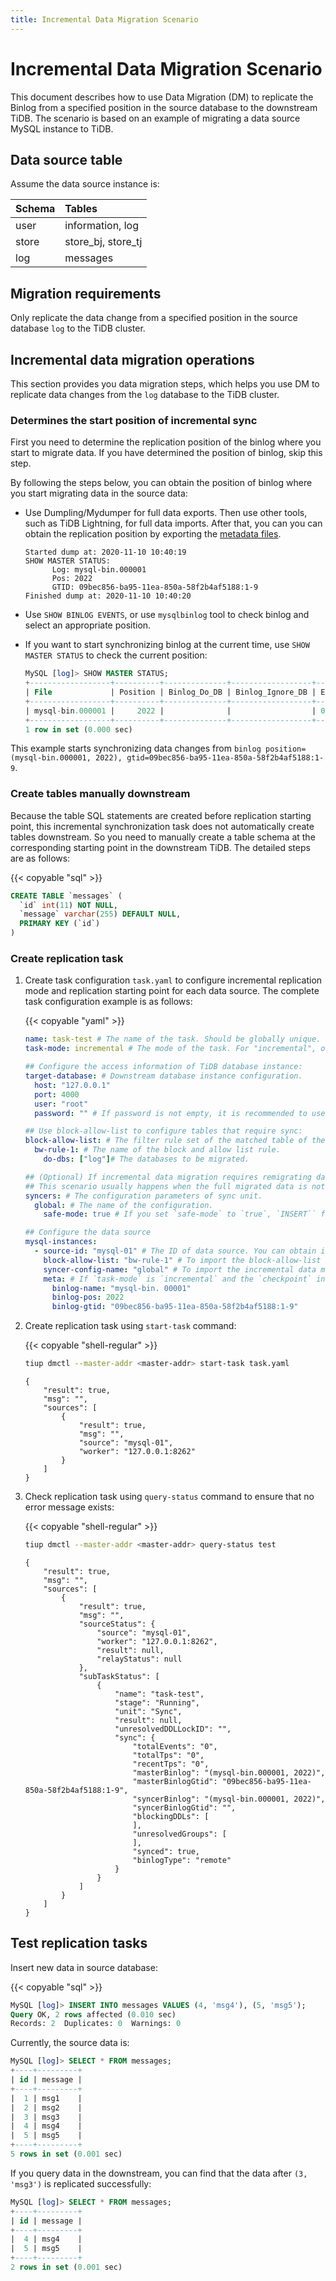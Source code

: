 ```yaml
---
title: Incremental Data Migration Scenario
---
```


# Incremental Data Migration Scenario

This document describes how to use Data Migration (DM) to replicate the Binlog from a specified position in the source database to the downstream TiDB. The scenario is based on an example of migrating a data source MySQL instance to TiDB.

## Data source table

Assume the data source instance is:

| Schema | Tables |
|:------|:------|
| user  | information, log |
| store | store_bj, store_tj |
| log   | messages |

## Migration requirements

Only replicate the data change from a specified position in the source database `log` to the TiDB cluster.

## Incremental data migration operations

This section provides you data migration steps, which helps you use DM to replicate data changes from the `log` database to the TiDB cluster.

### Determines the start position of incremental sync

First you need to determine the replication position of the binlog where you start to migrate data. If you have determined the position of binlog, skip this step.

By following the steps below, you can obtain the position of binlog where you start migrating data in the source data:

- Use Dumpling/Mydumper for full data exports. Then use other tools, such as TiDB Lightning, for full data imports. After that, you can  you can obtain the replication position by exporting the [metadata files](https://docs.pingcap.com/zh/tidb/stable/dumpling-overview#%E8%BE%93%E5%87%BA%E6%96%87%E4%BB%B6%E6%A0%BC%E5%BC%8F).

  ```file
  Started dump at: 2020-11-10 10:40:19
  SHOW MASTER STATUS:
        Log: mysql-bin.000001
        Pos: 2022
        GTID: 09bec856-ba95-11ea-850a-58f2b4af5188:1-9 
  Finished dump at: 2020-11-10 10:40:20
  ```

- Use `SHOW BINLOG EVENTS`, or use `mysqlbinlog` tool to check binlog and select an appropriate position.
- If you want to start synchronizing binlog at the current time, use `SHOW MASTER STATUS` to check the current position:

  ```sql
  MySQL [log]> SHOW MASTER STATUS;
  +------------------+----------+--------------+------------------+------------------------------------------+
  | File             | Position | Binlog_Do_DB | Binlog_Ignore_DB | Executed_Gtid_Set                        |
  +------------------+----------+--------------+------------------+------------------------------------------+
  | mysql-bin.000001 |     2022 |              |                  | 09bec856-ba95-11ea-850a-58f2b4af5188:1-9 |
  +------------------+----------+--------------+------------------+------------------------------------------+
  1 row in set (0.000 sec)
  ```

This example starts synchronizing data changes from `binlog position=(mysql-bin.000001, 2022), gtid=09bec856-ba95-11ea-850a-58f2b4af5188:1-9`.

### Create tables manually downstream

Because the table SQL statements are created before replication starting point, this incremental synchronization task does not automatically create tables downstream. So you need to manually create a table schema at the corresponding starting point in the downstream TiDB. The detailed steps are as follows:

{{< copyable "sql" >}}

```sql
CREATE TABLE `messages` (
  `id` int(11) NOT NULL,
  `message` varchar(255) DEFAULT NULL,
  PRIMARY KEY (`id`)
)
```

### Create replication task

1. Create task configuration `task.yaml` to configure incremental replication mode and replication starting point for each data source. The complete task configuration example is as follows:

   {{< copyable "yaml" >}}

   ```yaml
   name: task-test # The name of the task. Should be globally unique.
   task-mode: incremental # The mode of the task. For "incremental", only incremental data is migrated.

   ## Configure the access information of TiDB database instance:
   target-database: # Downstream database instance configuration.
     host: "127.0.0.1"
     port: 4000
     user: "root"
     password: "" # If password is not empty, it is recommended to use dmctl encrypted password.

   ## Use block-allow-list to configure tables that require sync:
   block-allow-list: # The filter rule set of the matched table of the data source database instance. Use black-white-list if the DM's version is earlier than v2.0.0-beta.2.
     bw-rule-1: # The name of the block and allow list rule.
       do-dbs: ["log"]# The databases to be migrated.

   ## (Optional) If incremental data migration requires remigrating data that has already been migrated during full data migration process, you need to enable safe mode to avoid incremental migration errors.
   ## This scenario usually happens when the full migrated data is not a consistent snapshot of the data source. You need to start migrate incremental data at a position before the full data migration starting point.
   syncers: # The configuration parameters of sync unit.
     global: # The name of the configuration.
       safe-mode: true # If you set `safe-mode` to `true`, `INSERT`` from data sources is rewritten to `REPLACE` and `UPDATE` is rewritten to `DELETE` and `REPLACE`. This is to ensure that when primary keys or the unique keys exist in table structure, you can re-import DML when migrating data. TiDB DM automatically enables the safe mode within 1 minutes immediately after the incremental replication task is started or resumed.

   ## Configure the data source
   mysql-instances:
     - source-id: "mysql-01" # The ID of data source. You can obtain it from the configuration of the data source.
       block-allow-list: "bw-rule-1" # To import the block-allow-list configuration above.
       syncer-config-name: "global" # To import the incremental data migration configuration of syncers.
       meta: # If `task-mode` is `incremental` and the `checkpoint` in downstream database does not exist, `meta` is the starting point of binlog; If `checkpoint` exists, base it on `checkpoint`.
         binlog-name: "mysql-bin. 00001"
         binlog-pos: 2022
         binlog-gtid: "09bec856-ba95-11ea-850a-58f2b4af5188:1-9"
   ```

2. Create replication task using `start-task` command:

   {{< copyable "shell-regular" >}}

   ```bash
   tiup dmctl --master-addr <master-addr> start-task task.yaml
   ```

   ```
   {
       "result": true,
       "msg": "",
       "sources": [
           {
               "result": true,
               "msg": "",
               "source": "mysql-01",
               "worker": "127.0.0.1:8262"
           }
       ]
   }
   ```

3. Check replication task using `query-status` command to ensure that no error message exists:

   {{< copyable "shell-regular" >}}

   ```bash
   tiup dmctl --master-addr <master-addr> query-status test
   ```

   ```
   {
       "result": true,
       "msg": "",
       "sources": [
           {
               "result": true,
               "msg": "",
               "sourceStatus": {
                   "source": "mysql-01",
                   "worker": "127.0.0.1:8262",
                   "result": null,
                   "relayStatus": null
               },
               "subTaskStatus": [
                   {
                       "name": "task-test",
                       "stage": "Running",
                       "unit": "Sync",
                       "result": null,
                       "unresolvedDDLLockID": "",
                       "sync": {
                           "totalEvents": "0",
                           "totalTps": "0",
                           "recentTps": "0",
                           "masterBinlog": "(mysql-bin.000001, 2022)",
                           "masterBinlogGtid": "09bec856-ba95-11ea-850a-58f2b4af5188:1-9",
                           "syncerBinlog": "(mysql-bin.000001, 2022)",
                           "syncerBinlogGtid": "",
                           "blockingDDLs": [
                           ],
                           "unresolvedGroups": [
                           ],
                           "synced": true,
                           "binlogType": "remote"
                       }
                   }
               ]
           }
       ]
   }
   ```

## Test replication tasks

Insert new data in source database:

{{< copyable "sql" >}}

```sql
MySQL [log]> INSERT INTO messages VALUES (4, 'msg4'), (5, 'msg5');
Query OK, 2 rows affected (0.010 sec)
Records: 2  Duplicates: 0  Warnings: 0
```

Currently, the source data is:

```sql
MySQL [log]> SELECT * FROM messages;
+----+---------+
| id | message |
+----+---------+
|  1 | msg1    |
|  2 | msg2    |
|  3 | msg3    |
|  4 | msg4    |
|  5 | msg5    |
+----+---------+
5 rows in set (0.001 sec)
```

If you query data in the downstream, you can find that the data after `(3, 'msg3')` is replicated successfully:

```sql
MySQL [log]> SELECT * FROM messages;
+----+---------+
| id | message |
+----+---------+
|  4 | msg4    |
|  5 | msg5    |
+----+---------+
2 rows in set (0.001 sec)
```
